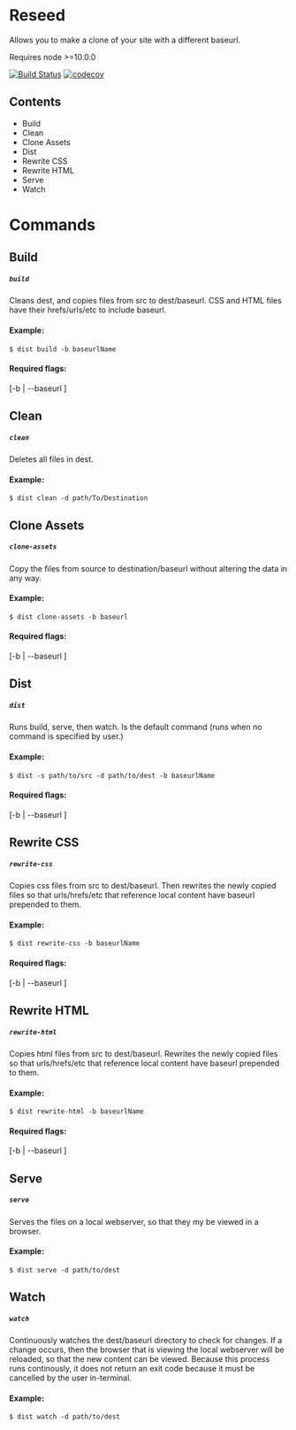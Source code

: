 # Reseed
Allows you to make a clone of your site with a different baseurl.

Requires node >=10.0.0

[![Build Status](https://travis-ci.com/CloudCannon/cli-dist.svg?token=PCpTqbePqYxMDyjhMTKF&branch=master)](https://travis-ci.com/CloudCannon/reseed)
[![codecov](https://codecov.io/gh/CloudCannon/reseed/branch/master/graph/badge.svg?token=Q4yyn9DLZ6)](https://codecov.io/gh/CloudCannon/reseed)



## Contents
<ul>
    <li> Build
    <li> Clean
    <li> Clone Assets
    <li> Dist
    <li> Rewrite CSS
    <li> Rewrite HTML
    <li> Serve
    <li> Watch
</ul>

# Commands


## Build
##### ```build```
Cleans dest, and copies files from src to dest/baseurl.
CSS and HTML files have their hrefs/urls/etc to include baseurl.

#### Example:

```
$ dist build -b baseurlName
```

#### Required flags:
[-b | --baseurl ]



## Clean
##### ```clean```

Deletes all files in dest.

#### Example:
```
$ dist clean -d path/To/Destination
```


## Clone Assets
##### ```clone-assets```
Copy the files from source to destination/baseurl without altering the data in any way.

#### Example:
```
$ dist clone-assets -b baseurl
```

#### Required flags:
[-b | --baseurl ]

## Dist
##### ```dist```
Runs build, serve, then watch.
Is the default command (runs when no command is specified by user.)

#### Example:
```
$ dist -s path/to/src -d path/to/dest -b baseurlName
```

#### Required flags:
[-b | --baseurl ]


## Rewrite CSS
##### ```rewrite-css```
Copies css files from src to dest/baseurl.
Then rewrites the newly copied files so that urls/hrefs/etc that reference local
content have baseurl prepended to them.

#### Example:
```
$ dist rewrite-css -b baseurlName
```
#### Required flags:
[-b | --baseurl ]


## Rewrite HTML
##### ```rewrite-html```
Copies html files from src to dest/baseurl.
Rewrites the newly copied files so that urls/hrefs/etc that reference local
content have baseurl prepended to them.

#### Example:
```
$ dist rewrite-html -b baseurlName
```

#### Required flags:
[-b | --baseurl ]

## Serve
##### ```serve```
Serves the files on a local webserver, so that they my be viewed in a browser.

#### Example:
```
$ dist serve -d path/to/dest
```


## Watch
##### ```watch```
Continuously watches the dest/baseurl directory to check for changes. If a change
occurs, then the browser that is viewing the local webserver will be reloaded, so
that the new content can be viewed. Because this process runs continously, it does
not return an exit code because it must be cancelled by the user in-terminal.

#### Example:
```
$ dist watch -d path/to/dest
```
